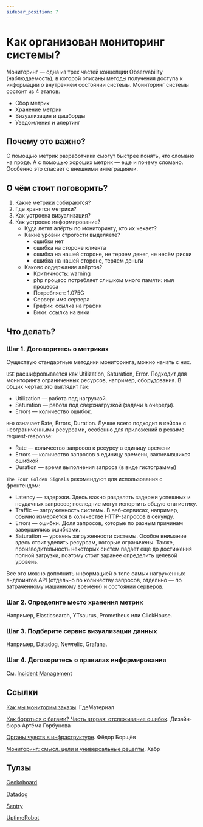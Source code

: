 ```yaml
---
sidebar_position: 7
---
```

# Как организован мониторинг системы?
Мониторинг — одна из трех частей концепции Observability (наблюдаемость), в которой описаны методы получения доступа к информации о внутреннем состоянии системы. Мониторинг системы состоит из 4 этапов:
   - Сбор метрик
   - Хранение метрик
   - Визуализация и дашборды
   - Уведомления и алертинг

## Почему это важно? 
С помощью метрик разработчики смогут быстрее понять, что сломано на проде. А с помощью хороших метрик — еще и почему сломано. Особенно это спасает с внешними интеграциями.

## О чём стоит поговорить?
1. Какие метрики собираются?
2. Где хранятся метрики?
3. Как устроена визуализация?
4. Как устроено информирование?
   - Куда летят алёрты по мониторингу, кто их чекает?
   - Какие уровни строгости выделяете? 
     - ошибки нет
     - ошибка на стороне клиента
     - ошибка на нашей стороне, не теряем денег, не несём риски
     - ошибка на нашей стороне, теряем деньги
   - Каково содержание алёртов?
     - Критичность: warning
     - php процесс потребляет слишком много памяти: имя процесса
     - Потребляет: 1.075G
     - Сервер: имя сервера
     - График: ссылка на график
     - Вики: ссылка на вики

## Что делать?
### Шаг 1. Договоритесь о метриках
Существую стандартные методики мониторинга, можно начать с них. 

`USE` расшифровывается как Utilization, Saturation, Error. Подходит для мониторинга ограниченных ресурсов, например, оборудования. В общих чертах это выглядит так:
- Utilization — работа под нагрузкой.
- Saturation — работа под сверхнагрузкой (задачи в очереди).
- Errors — количество ошибок.

`RED` означает Rate, Errors, Duration. Лучше всего подходит в кейсах с неограниченными ресурсами, особенно для приложений в режиме request-response:
- Rate — количество запросов к ресурсу в единицу времени
- Errors — количество запросов в единицу времени, закончившихся ошибкой
- Duration — время выполнения запроса (в виде гистограммы)

`The Four Golden Signals` рекомендуют для использования с фронтендом:
- Latency — задержки. Здесь важно разделять задержи успешных и неудачных запросов; последние могут испортить общую статистику.
- Traffic — загруженность системы. В веб-сервисах, например, обычно измеряется в количестве HTTP-запросов в секунду.
- Errors — ошибки. Доля запросов, которые по разным причинам завершились ошибками. 
- Saturation — уровень загруженности системы. Особое внимание здесь стоит уделить ресурсам, которые ограничены. Также, производительность некоторых систем падает еще до достижения полной загрузки, поэтому стоит заранее определить целевой уровень.

Все это можно дополнить информацией о топе самых нагруженных эндпоинтов API (отдельно по количеству запросов, отдельно — по затраченному машинному времени) и состоянии серверов.

### Шаг 2. Определите место хранения метрик
Например, Elasticsearch, YTsaurus, Prometheus или ClickHouse.

### Шаг 3. Подберите сервис визуализации данных
Например, Datadog, Newrelic, Grafana.

### Шаг 4. Договоритесь о правилах информирования
См. [Incident Management](./incident/index.md)

## Ссылки
[Как мы мониторим заказы](./develop/../attachments/mtrlMonitoring.pdf). ГдеМатериал

[Как бороться с багами? Часть вторая: отслеживание ошибок](https://bureau.ru/soviet/20180329/). Дизайн-бюро Артёма Горбунова

[Органы чувств в инфраструктуре](https://borshev.com/devops-signals/). Фёдор Борщёв

[Мониторинг: смысл, цели и универсальные рецепты](https://habr.com/ru/company/web3_tech/blog/711816/). Хабр

## Тулзы

[Geckoboard](https://www.geckoboard.com)

[Datadog](https://www.datadoghq.com)

[Sentry](https://sentry.io/welcome/)

[UptimeRobot](https://uptimerobot.com)